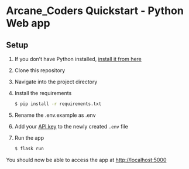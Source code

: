 # Arcane_Coders Quickstart - Python Web app

## Setup

1. If you don’t have Python installed, [install it from here](https://www.python.org/downloads/)

2. Clone this repository

3. Navigate into the project directory

4. Install the requirements

   ```bash
   $ pip install -r requirements.txt
   ```

5. Rename the .env.example as .env

6. Add your [API key](https://beta.openai.com/account/api-keys) to the newly created `.env` file

7. Run the app

   ```bash
   $ flask run
   ```

You should now be able to access the app at [http://localhost:5000](http://localhost:5000)
